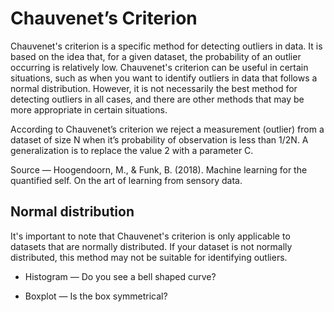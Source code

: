 # Chauvenet’s Criterion

Chauvenet's criterion is a specific method for detecting outliers in data. It is based on the idea that, for a given dataset, the probability of an outlier occurring is relatively low. Chauvenet's criterion can be useful in certain situations, such as when you want to identify outliers in data that follows a normal distribution. However, it is not necessarily the best method for detecting outliers in all cases, and there are other methods that may be more appropriate in certain situations.

According to Chauvenet’s criterion we reject a measurement (outlier) from a dataset of size N when it’s probability of observation is less than 1/2N. A generalization is to replace the value 2 with a parameter C.

Source — Hoogendoorn, M., & Funk, B. (2018). Machine learning for the quantified self. On the art of learning from sensory data.

## Normal distribution
It's important to note that Chauvenet's criterion is only applicable to datasets that are normally distributed. If your dataset is not normally distributed, this method may not be suitable for identifying outliers.

- Histogram — Do you see a bell shaped curve?

- Boxplot — Is the box symmetrical?